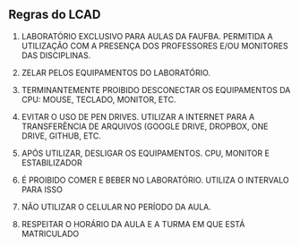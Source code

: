 ## Regras do LCAD

1. LABORATÓRIO EXCLUSIVO PARA AULAS DA FAUFBA. PERMITIDA A UTILIZAÇÃO COM A PRESENÇA DOS PROFESSORES E/OU MONITORES DAS DISCIPLINAS.

2. ZELAR PELOS EQUIPAMENTOS DO LABORATÓRIO.

3. TERMINANTEMENTE PROIBIDO DESCONECTAR OS EQUIPAMENTOS DA CPU:  MOUSE, TECLADO, MONITOR, ETC.

4. EVITAR O USO DE PEN DRIVES. UTILIZAR A INTERNET PARA A TRANSFERÊNCIA DE ARQUIVOS (GOOGLE DRIVE, DROPBOX, ONE DRIVE, GITHUB, ETC. 

5. APÓS UTILIZAR, DESLIGAR OS EQUIPAMENTOS. CPU, MONITOR E ESTABILIZADOR

6. É PROIBIDO COMER E BEBER NO LABORATÓRIO. UTILIZA O INTERVALO PARA ISSO

7. NÃO UTILIZAR O CELULAR NO PERÍODO DA AULA.

8. RESPEITAR O HORÁRIO DA AULA E A TURMA EM QUE ESTÁ MATRICULADO
